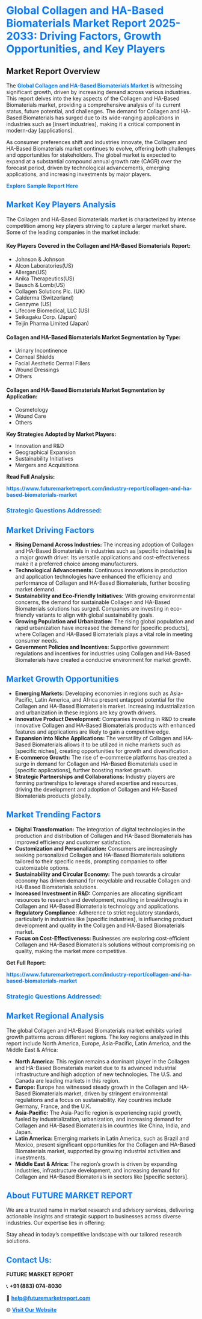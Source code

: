 <h1 style="color: #007BFF;">Global Collagen and HA-Based Biomaterials Market Report 2025-2033: Driving Factors, Growth Opportunities, and Key Players</h1>

<section id="overview">
<h2>Market Report Overview</h2>
<p>The <a href="https://www.futuremarketreport.com/industry-report/collagen-and-ha-based-biomaterials-market" style="color: #007BFF; text-decoration: none;"><strong>Global Collagen and HA-Based Biomaterials Market</strong></a> is witnessing significant growth, driven by increasing demand across various industries. This report delves into the key aspects of the Collagen and HA-Based Biomaterials market, providing a comprehensive analysis of its current status, future potential, and challenges. The demand for Collagen and HA-Based Biomaterials has surged due to its wide-ranging applications in industries such as [insert industries], making it a critical component in modern-day [applications].</p>
<p>As consumer preferences shift and industries innovate, the Collagen and HA-Based Biomaterials market continues to evolve, offering both challenges and opportunities for stakeholders. The global market is expected to expand at a substantial compound annual growth rate (CAGR) over the forecast period, driven by technological advancements, emerging applications, and increasing investments by major players.</p>
</section>

<section id="overview">
<p><a href="https://www.futuremarketreport.com/request-sample/reportId=62651" style="color: #007BFF; text-decoration: none;"><strong>Explore Sample Report Here</strong></a></p>
</section>

<section id="key-players">
<h2 style="color: #007BFF;">Market Key Players Analysis</h2>
<p>The Collagen and HA-Based Biomaterials market is characterized by intense competition among key players striving to capture a larger market share. Some of the leading companies in the market include:</p>
<h4>Key Players Covered in the Collagen and HA-Based Biomaterials Report:</h4>
<ul><li>Johnson &amp; Johnson</li><li>Alcon Laboratories(US)</li><li>Allergan(US)</li><li>Anika Therapeutics(US)</li><li>Bausch &amp; Lomb(US)</li><li>Collagen Solutions Plc. (UK)</li><li>Galderma (Switzerland)</li><li>Genzyme (US)</li><li>Lifecore Biomedical, LLC (US)</li><li>Seikagaku Corp. (Japan)</li><li>Teijin Pharma Limited (Japan)</li></ul>
<h4>Collagen and HA-Based Biomaterials Market Segmentation by Type:</h4>
<ul><li>Urinary Incontinence</li><li>Corneal Shields</li><li>Facial Aesthetic Dermal Fillers</li><li>Wound Dressings</li><li>Others</li></ul>

<h4>Collagen and HA-Based Biomaterials Market Segmentation by Application:</h4>
<ul><li>Cosmetology</li><li>Wound Care</li><li>Others</li></ul>
<p><strong>Key Strategies Adopted by Market Players:</strong></p>
<ul>
<li>Innovation and R&D</li>
<li>Geographical Expansion</li>
<li>Sustainability Initiatives</li>
<li>Mergers and Acquisitions</li>
</ul>
</section>

<section>
<p><strong>Read Full Analysis: </strong></p><a href="https://www.futuremarketreport.com/industry-report/collagen-and-ha-based-biomaterials-market" style="color: #007BFF; text-decoration: none;"><strong>https://www.futuremarketreport.com/industry-report/collagen-and-ha-based-biomaterials-market</strong></a>
<h3 style="color: #007BFF;">Strategic Questions Addressed:</h3>
</section>

<section id="driving-factors">
<h2 style="color: #007BFF;">Market Driving Factors</h2>
<ul>
<li><strong>Rising Demand Across Industries:</strong> The increasing adoption of Collagen and HA-Based Biomaterials in industries such as [specific industries] is a major growth driver. Its versatile applications and cost-effectiveness make it a preferred choice among manufacturers.</li>
<li><strong>Technological Advancements:</strong> Continuous innovations in production and application technologies have enhanced the efficiency and performance of Collagen and HA-Based Biomaterials, further boosting market demand.</li>
<li><strong>Sustainability and Eco-Friendly Initiatives:</strong> With growing environmental concerns, the demand for sustainable Collagen and HA-Based Biomaterials solutions has surged. Companies are investing in eco-friendly variants to align with global sustainability goals.</li>
<li><strong>Growing Population and Urbanization:</strong> The rising global population and rapid urbanization have increased the demand for [specific products], where Collagen and HA-Based Biomaterials plays a vital role in meeting consumer needs.</li>
<li><strong>Government Policies and Incentives:</strong> Supportive government regulations and incentives for industries using Collagen and HA-Based Biomaterials have created a conducive environment for market growth.</li>
</ul>
</section>

<section id="growth-opportunities">
<h2 style="color: #007BFF;">Market Growth Opportunities</h2>
<ul>
<li><strong>Emerging Markets:</strong> Developing economies in regions such as Asia-Pacific, Latin America, and Africa present untapped potential for the Collagen and HA-Based Biomaterials market. Increasing industrialization and urbanization in these regions are key growth drivers.</li>
<li><strong>Innovative Product Development:</strong> Companies investing in R&D to create innovative Collagen and HA-Based Biomaterials products with enhanced features and applications are likely to gain a competitive edge.</li>
<li><strong>Expansion into Niche Applications:</strong> The versatility of Collagen and HA-Based Biomaterials allows it to be utilized in niche markets such as [specific niches], creating opportunities for growth and diversification.</li>
<li><strong>E-commerce Growth:</strong> The rise of e-commerce platforms has created a surge in demand for Collagen and HA-Based Biomaterials used in [specific applications], further boosting market growth.</li>
<li><strong>Strategic Partnerships and Collaborations:</strong> Industry players are forming partnerships to leverage shared expertise and resources, driving the development and adoption of Collagen and HA-Based Biomaterials products globally.</li>
</ul>
</section>

<section id="trending-factors">
<h2 style="color: #007BFF;">Market Trending Factors</h2>
<ul>
<li><strong>Digital Transformation:</strong> The integration of digital technologies in the production and distribution of Collagen and HA-Based Biomaterials has improved efficiency and customer satisfaction.</li>
<li><strong>Customization and Personalization:</strong> Consumers are increasingly seeking personalized Collagen and HA-Based Biomaterials solutions tailored to their specific needs, prompting companies to offer customizable options.</li>
<li><strong>Sustainability and Circular Economy:</strong> The push towards a circular economy has driven demand for recyclable and reusable Collagen and HA-Based Biomaterials solutions.</li>
<li><strong>Increased Investment in R&D:</strong> Companies are allocating significant resources to research and development, resulting in breakthroughs in Collagen and HA-Based Biomaterials technology and applications.</li>
<li><strong>Regulatory Compliance:</strong> Adherence to strict regulatory standards, particularly in industries like [specific industries], is influencing product development and quality in the Collagen and HA-Based Biomaterials market.</li>
<li><strong>Focus on Cost-Effectiveness:</strong> Businesses are exploring cost-efficient Collagen and HA-Based Biomaterials solutions without compromising on quality, making the market more competitive.</li>
</ul>
</section>

<section>
<p><strong>Get Full Report: </strong></p><a href="https://www.futuremarketreport.com/industry-report/collagen-and-ha-based-biomaterials-market" style="color: #007BFF; text-decoration: none;"><strong>https://www.futuremarketreport.com/industry-report/collagen-and-ha-based-biomaterials-market</strong></a>
<h3 style="color: #007BFF;">Strategic Questions Addressed:</h3>
</section>


<section id="regional-analysis">
<h2 style="color: #007BFF;">Market Regional Analysis</h2>
<p>The global Collagen and HA-Based Biomaterials market exhibits varied growth patterns across different regions. The key regions analyzed in this report include North America, Europe, Asia-Pacific, Latin America, and the Middle East & Africa:</p>
<ul>
<li><strong>North America:</strong> This region remains a dominant player in the Collagen and HA-Based Biomaterials market due to its advanced industrial infrastructure and high adoption of new technologies. The U.S. and Canada are leading markets in this region.</li>
<li><strong>Europe:</strong> Europe has witnessed steady growth in the Collagen and HA-Based Biomaterials market, driven by stringent environmental regulations and a focus on sustainability. Key countries include Germany, France, and the U.K.</li>
<li><strong>Asia-Pacific:</strong> The Asia-Pacific region is experiencing rapid growth, fueled by industrialization, urbanization, and increasing demand for Collagen and HA-Based Biomaterials in countries like China, India, and Japan.</li>
<li><strong>Latin America:</strong> Emerging markets in Latin America, such as Brazil and Mexico, present significant opportunities for the Collagen and HA-Based Biomaterials market, supported by growing industrial activities and investments.</li>
<li><strong>Middle East & Africa:</strong> The region’s growth is driven by expanding industries, infrastructure development, and increasing demand for Collagen and HA-Based Biomaterials in sectors like [specific sectors].</li>
</ul>
</section>

<footer>
<h2 style="color: #007BFF;">About FUTURE MARKET REPORT</h2>
<p>We are a trusted name in market research and advisory services, delivering actionable insights and strategic support to businesses across diverse industries. Our expertise lies in offering:</p>

<p>Stay ahead in today’s competitive landscape with our tailored research solutions.</p>

<h2 style="color: #007BFF;">Contact Us:</h2>
<p><strong>FUTURE MARKET REPORT</strong></p>
<p>📞 <strong>+91 (883) 074-8030</strong></p>
<p>📧 <strong><a href="mailto:help@futuremarketreport.com" style="color: #007BFF;">help@futuremarketreport.com</a></strong></p>
<p>🌐 <strong><a href="https://www.futuremarketreport.com/" style="color: #007BFF;">Visit Our Website</a></strong></p>
</footer>